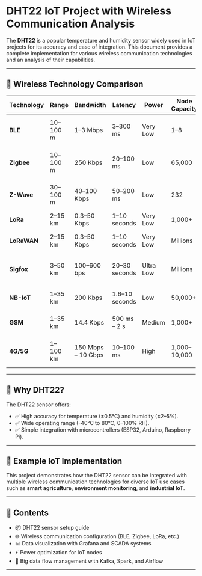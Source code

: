 # DHT22 IoT Project with Wireless Communication Analysis

The **DHT22** is a popular temperature and humidity sensor widely used in IoT projects for its accuracy and ease of integration. This document provides a complete implementation for various wireless communication technologies and an analysis of their capabilities.  

---

## 📡 Wireless Technology Comparison

| Technology | Range         | Bandwidth           | Latency         | Power         | Node Capacity     | Primary Use Case                        |
|------------|---------------|---------------------|------------------|---------------|--------------------|------------------------------------------|
| **BLE**    | 10–100 m      | 1–3 Mbps            | 3–300 ms         | Very Low      | 1–8               | Personal Area Networks, Wearables       |
| **Zigbee** | 10–100 m      | 250 Kbps            | 20–100 ms        | Low           | 65,000            | Smart Home, Building Automation         |
| **Z-Wave** | 30–100 m      | 40–100 Kbps         | 50–200 ms        | Low           | 232               | Premium Smart Home Devices              |
| **LoRa**   | 2–15 km       | 0.3–50 Kbps         | 1–10 seconds     | Very Low      | 1,000+            | Agriculture, Smart City                 |
| **LoRaWAN**| 2–15 km       | 0.3–50 Kbps         | 1–10 seconds     | Very Low      | Millions          | Wide Area IoT Networks                  |
| **Sigfox** | 3–50 km       | 100–600 bps         | 20–30 seconds    | Ultra Low     | Millions          | Asset Tracking, Utility Monitoring      |
| **NB-IoT** | 1–35 km       | 200 Kbps            | 1.6–10 seconds   | Low           | 50,000+           | Smart Meters, Agriculture               |
| **GSM**    | 1–35 km       | 14.4 Kbps           | 500 ms – 2 s     | Medium        | 1,000+            | Remote Monitoring, Legacy IoT           |
| **4G/5G**  | 1–100 km      | 150 Mbps – 10 Gbps  | 10–100 ms        | High          | 1,000–10,000       | Video Streaming, Real-Time Applications |

---

## 🌱 Why DHT22?

The DHT22 sensor offers:  
- ✅ High accuracy for temperature (±0.5°C) and humidity (±2–5%).  
- ✅ Wide operating range (-40°C to 80°C, 0–100% RH).  
- ✅ Simple integration with microcontrollers (ESP32, Arduino, Raspberry Pi).  

---

## 🚀 Example IoT Implementation

This project demonstrates how the DHT22 sensor can be integrated with multiple wireless communication technologies for diverse IoT use cases such as **smart agriculture**, **environment monitoring**, and **industrial IoT**.

---

## 📖 Contents

- 📦 DHT22 sensor setup guide  
- 🌐 Wireless communication configuration (BLE, Zigbee, LoRa, etc.)  
- 📊 Data visualization with Grafana and SCADA systems  
- ⚡ Power optimization for IoT nodes  
- 📡 Big data flow management with Kafka, Spark, and Airflow  

---

